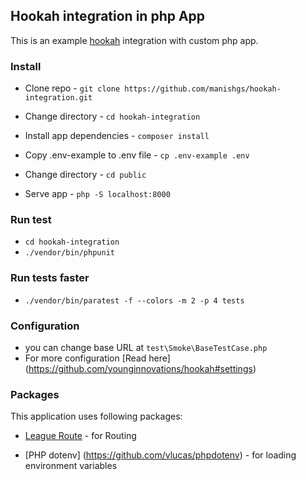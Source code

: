 ## Hookah integration in php App
This is an example [hookah](https://github.com/younginnovations/hookah) integration with custom php app.

### Install

* Clone repo - `git clone https://github.com/manishgs/hookah-integration.git`

* Change directory - `cd hookah-integration`

* Install app dependencies -  `composer install`

* Copy .env-example to .env file - `cp .env-example .env`

* Change directory - `cd public` 

* Serve app - `php -S localhost:8000` 


### Run test
* `cd hookah-integration`
* `./vendor/bin/phpunit`

### Run tests faster
* `./vendor/bin/paratest -f --colors -m 2 -p 4 tests` 

### Configuration
* you can change base URL at `test\Smoke\BaseTestCase.php`
* For more configuration [Read here] (https://github.com/younginnovations/hookah#settings)

### Packages

This application uses following packages:

* [League Route](http://route.thephpleague.com/) - for Routing

* [PHP dotenv] (https://github.com/vlucas/phpdotenv) - for loading environment variables

